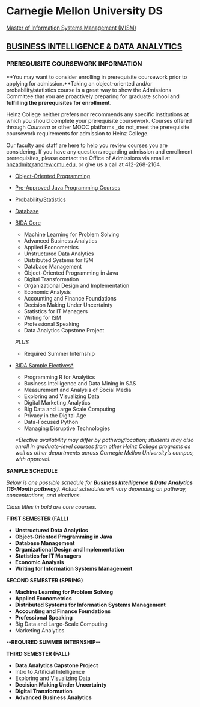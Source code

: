 # Carnegie Mellon University DS

[Master of Information Systems Management \(MISM\)](https://www.heinz.cmu.edu/admissions/information-systems-management/)

## [BUSINESS INTELLIGENCE & DATA ANALYTICS](https://www.heinz.cmu.edu/programs/information-systems-management-master/bida)



### PREREQUISITE COURSEWORK INFORMATION

**You may want to consider enrolling in prerequisite coursework prior to applying for admission.**Taking an object-oriented and/or probability/statistics course is a great way to show the Admissions Committee that you are proactively preparing for graduate school and **fulfilling the prerequisites for enrollment**.

Heinz College neither prefers nor recommends any specific institutions at which you should complete your prerequisite coursework. Courses offered through _Coursera_ or other MOOC platforms _do not_meet the prerequisite coursework requirements for admission to Heinz College.

Our faculty and staff are here to help you review courses you are considering. If you have any questions regarding admission and enrollment prerequisites, please contact the Office of Admissions via email at [hnzadmit@andrew.cmu.edu](mailto:hnzadmit@andrew.cmu.edu), or give us a call at 412-268-2164.

* [Object-Oriented Programming](https://www.heinz.cmu.edu/admissions/information-systems-management/#)
* [Pre-Approved Java Programming Courses](https://www.heinz.cmu.edu/admissions/information-systems-management/#)
* [Probability/Statistics](https://www.heinz.cmu.edu/admissions/information-systems-management/#)
* [Database](https://www.heinz.cmu.edu/admissions/information-systems-management/#)



* [BIDA Core](https://www.heinz.cmu.edu/programs/information-systems-management-master/bida#)

  * Machine Learning for Problem Solving
  * Advanced Business Analytics
  * Applied Econometrics
  * Unstructured Data Analytics
  * Distributed Systems for ISM
  * Database Management
  * Object-Oriented Programming in Java
  * Digital Transformation
  * Organizational Design and Implementation
  * Economic Analysis
  * Accounting and Finance Foundations
  * Decision Making Under Uncertainty
  * Statistics for IT Managers
  * Writing for ISM
  * Professional Speaking
  * Data Analytics Capstone Project

  _PLUS_

  * Required Summer Internship

* [BIDA Sample Electives\*](https://www.heinz.cmu.edu/programs/information-systems-management-master/bida#)

  * Programming R for Analytics
  * Business Intelligence and Data Mining in SAS
  * Measurement and Analysis of Social Media
  * Exploring and Visualizing Data
  * Digital Marketing Analytics
  * Big Data and Large Scale Computing
  * Privacy in the Digital Age
  * Data-Focused Python
  * Managing Disruptive Technologies

  _\*Elective availability may differ by pathway/location; students may also enroll in graduate-level courses from other Heinz College programs as well as other departments across Carnegie Mellon University’s campus, with approval._

**SAMPLE SCHEDULE**

_Below is one possible schedule for **Business Intelligence & Data Analytics \(16-Month pathway\)**. Actual schedules will vary depending on pathway, concentrations, and electives._

_Class titles in bold are core courses._  


**FIRST SEMESTER \(FALL\)**

* **Unstructured Data Analytics**
* **Object-Oriented Programming in Java**
* **Database Management**
* **Organizational Design and Implementation**
* **Statistics for IT Managers**
* **Economic Analysis**
* **Writing for Information Systems Management**

**SECOND SEMESTER \(SPRING\)**

* **Machine Learning for Problem Solving**
* **Applied Econometrics**
* **Distributed Systems for Information Systems Management**
* **Accounting and Finance Foundations**
* **Professional Speaking**
* Big Data and Large-Scale Computing
* Marketing Analytics

**--REQUIRED SUMMER INTERNSHIP--**

**THIRD SEMESTER \(FALL\)**

* **Data Analytics Capstone Project**
* Intro to Artificial Intelligence
* Exploring and Visualizing Data
* **Decision Making Under Uncertainty**
* **Digital Transformation**
* **Advanced Business Analytics**

